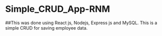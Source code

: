 # Simple_CRUD_App-RNM

##This was done using React js,  Nodejs, Express js and MySQL. This is a simple CRUD for saving employee data.
